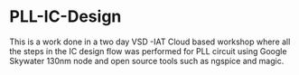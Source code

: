 # PLL-IC-Design
This is a work done in a two day VSD -IAT Cloud based workshop where  all the steps  in the IC design flow was performed for PLL circuit using Google Skywater 130nm node and open source tools such as ngspice and magic.
